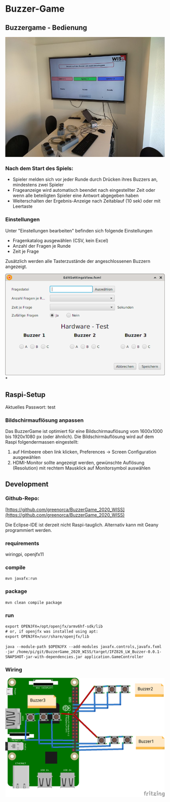 # Buzzer-Game

## Buzzergame - Bedienung

![img/einloggen](img/einloggen.jpg)

### Nach dem Start des Spiels:
* Spieler melden sich vor jeder Runde durch Drücken ihres Buzzers an, mindestens zwei Spieler
* Frageanzeige wird automatisch beendet nach eingestellter Zeit oder wenn alle beteiligten Spieler eine Antwort abgegeben haben
* Weiterschalten der Ergebnis-Anzeige nach Zeitablauf (10 sek) oder mit Leertaste

### Einstellungen

Unter "Einstellungen bearbeiten" befinden sich folgende Einstellungen
* Fragenkatalog ausgewählen (CSV, kein Excel)
* Anzahl der Fragen je Runde
* Zeit je Frage

Zusätzlich werden alle Tasterzustände der angeschlossenen Buzzern angezeigt.

![img/buzzergame_einstellungen.png](img/buzzergame_einstellungen.png)
*

## Raspi-Setup

Aktuelles Passwort: test

### Bildschirmauflösung anpassen

Das BuzzerGame ist optimiert für eine Bildschirmauflösung vom 1600x1000 bis 1920x1080 px (oder ähnlich). Die Bildschirmäuflösung wird auf dem Raspi folgendermassen eingestellt:

1. auf Himbeere oben link klicken, Preferences -> Screen Configuration ausgewählen
2. HDMI-Monitor sollte angezeigt werden, gewünschte Auflösung (Resolution) mit rechtem Mausklick auf Monitorsymbol auswählen

## Development

### Github-Repo:

[https://github.com/greenorca/BuzzerGame_2020_WISS](https://github.com/greenorca/BuzzerGame_2020_WISS)

Die Eclipse-IDE ist derzeit nicht Raspi-tauglich. Alternativ kann mit Geany programmiert werden.

### requirements

wiringpi, openjfx11

### compile

```
mvn javafx:run
```

### package

```
mvn clean compile package
```

### run

```
export OPENJFX=/opt/openjfx/armv6hf-sdk/lib
# or, if openjfx was installed using apt:
export OPENJFX=/usr/share/openjfx/lib

java --module-path $OPENJFX --add-modules javafx.controls,javafx.fxml -jar /home/pi/git/BuzzerGame_2020_WISS/target/IFZ826_LW_Buzzer-0.0.1-SNAPSHOT-jar-with-dependencies.jar application.GameController
```

### Wiring

![img(schaltung_bb.png](img/schaltung_bb.png)

